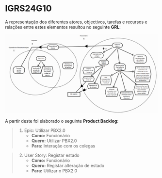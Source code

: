 # IGRS24G10
A representação dos diferentes atores, objectivos, tarefas e recursos e relações entre estes elementos resultou no seguinte **GRL**:

![GRL](GRL.png "GRL")

A partir deste foi elaborado o seguinte **Product Backlog**:

>1. Epic: Utilizar PBX2.0
>       - **Como:** Funcionário
>       - **Quero:** Utilizar PBX2.0
>       - **Para:** Interação com os colegas

>2. User Story: Registar estado
>       - **Como:** Funcionário
>       - **Quero:** Registar alteração de estado
>       - **Para:** Utilizar o PBX2.0
